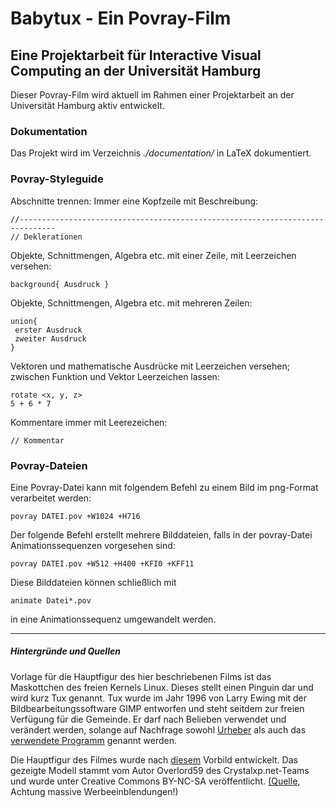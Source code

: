 # Babytux - Ein Povray-Film
## Eine Projektarbeit für Interactive Visual Computing an der Universität Hamburg

Dieser Povray-Film wird aktuell im Rahmen einer Projektarbeit an der Universität
Hamburg aktiv entwickelt.

### Dokumentation

Das Projekt wird im Verzeichnis *./documentation/* in LaTeX dokumentiert.

### Povray-Styleguide

Abschnitte trennen:
Immer eine Kopfzeile mit Beschreibung:

    //------------------------------------------------------------------------------
    // Deklerationen


Objekte, Schnittmengen, Algebra etc. mit einer Zeile, mit Leerzeichen versehen:

    background{ Ausdruck }


Objekte, Schnittmengen, Algebra etc. mit mehreren Zeilen:

    union{
     erster Ausdruck
     zweiter Ausdruck
    }


Vektoren und mathematische Ausdrücke mit Leerzeichen versehen; zwischen
Funktion und Vektor Leerzeichen lassen:

    rotate <x, y, z>
    5 + 6 * 7


Kommentare immer mit Leerezeichen:

    // Kommentar


### Povray-Dateien

Eine Povray-Datei kann mit folgendem Befehl zu einem Bild im png-Format verarbeitet
werden:

    povray DATEI.pov +W1024 +H716

Der folgende Befehl erstellt mehrere Bilddateien, falls in der povray-Datei 
Animationssequenzen vorgesehen sind:

    povray DATEI.pov +W512 +H400 +KFI0 +KFF11

Diese Bilddateien können schließlich mit 

    animate Datei*.pov

in eine Animationssequenz umgewandelt werden.

***

##### Hintergründe und Quellen

Vorlage für die Hauptfigur des hier beschriebenen Films ist das Maskottchen des
freien Kernels Linux. Dieses stellt einen Pinguin dar und wird kurz
Tux genannt. Tux wurde im Jahr 1996 von Larry Ewing mit
der Bildbearbeitungssoftware GIMP entworfen und steht seitdem zur freien
Verfügung für die Gemeinde. Er darf nach Belieben verwendet und verändert
werden, solange auf Nachfrage sowohl [Urheber](lewing@isc.tamu.edu) als
auch das [verwendete Programm](https://www.gimp.org) genannt werden.

Die Hauptfigur des Filmes wurde nach 
[diesem](http://tux.crystalxp.net/de.id.1568-overlord59-overlord59-tux-g2.html) 
Vorbild entwickelt. Das gezeigte Modell stammt vom Autor Overlord59 des 
Crystalxp.net-Teams und wurde unter Creative Commons BY-NC-SA veröffentlicht. 
[(Quelle, ](http://tux.crystalxp.net/de.id.1568-overlord59-overlord59-tux-g2.html)
Achtung massive Werbeeinblendungen!)
